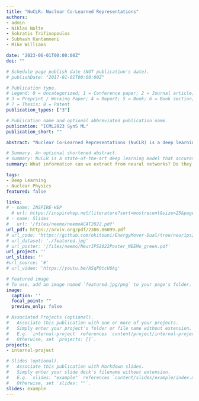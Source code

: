 ```yaml
---
title: "NuCLR: Nuclear Co-Learned Representations" 
authors:
- admin
- Niklas Nolte
- Sokratis Trifinopoulos
- Subhash Kantamneni
- Mike Williams

date: "2023-06-01T00:00:00Z"
doi: ""

# Schedule page publish date (NOT publication's date).
# publishDate: "2017-01-01T00:00:00Z"

# Publication type.
# Legend: 0 = Uncategorized; 1 = Conference paper; 2 = Journal article;
# 3 = Preprint / Working Paper; 4 = Report; 5 = Book; 6 = Book section;
# 7 = Thesis; 8 = Patent
publication_types: ["3"]

# Publication name and optional abbreviated publication name.
publication: "ICML2023 SynS ML"
publication_short: ""

abstract: "Nuclear Co-Learned Representations (NuCLR) is a deep learning model that predicts various nuclear observables, including binding and decay energies, and nuclear charge radii. The model is trained using a multi-task approach with shared representations and obtains state-of-the-art performance, achieving levels of precision that are crucial for understanding fundamental phenomena in nuclear (astro)physics. We also report an intriguing finding that the learned representation of NuCLR exhibits the prominent emergence of crucial aspects of the nuclear shell model, namely the shell structure, including the well-known magic numbers, and the Pauli Exclusion Principle. This suggests that the model is capable of capturing the underlying physical principles and that our approach has the potential to offer valuable insights into nuclear theory."

# Summary. An optional shortened abstract.
# summary: NuCLR is a state-of-the-art deep learning model that accurately predicts nuclear observables and reveals crucial aspects of the nuclear shell model, offering insights into nuclear theory and opening the doors to various applications in astrophysics.
summary: What information can we extract from neural networks? Do they tend to learn useful representations that can be interpreted by human experts? In this work, we investigate the learned representations of a model trained on nuclear physics data and show that it captures some of the underlying physical principles.

tags:
- Deep Learning 
- Nuclear Physics
featured: false

links:
# - name: INSPIRE-HEP
  # url: https://inspirehep.net/literature?sort=mostrecent&size=25&page=1&q=find%20eprint%202010.09745
# - name: Slides
#   url: '/files/neemo/neemoACAT2022.pdf' 
url_pdf: https://arxiv.org/pdf/2306.06099.pdf
# url_code: 'https://github.com/okitouni/EnergyMover-Dual/tree/neurips2022'
# url_dataset: './featured.jpg'
# url_poster: '/files/neemo/NeurIPS2022Poster_NEEMo_green.pdf'
url_project: ''
url_slides: ''
#url_source: '#'
# url_video: 'https://youtu.be/ASqP0tcU6Ag'

# Featured image
# To use, add an image named `featured.jpg/png` to your page's folder. 
image:
  caption: ''
  focal_point: ""
  preview_only: false

# Associated Projects (optional).
#   Associate this publication with one or more of your projects.
#   Simply enter your project's folder or file name without extension.
#   E.g. `internal-project` references `content/project/internal-project/index.md`.
#   Otherwise, set `projects: []`.
projects:
- internal-project

# Slides (optional).
#   Associate this publication with Markdown slides.
#   Simply enter your slide deck's filename without extension.
#   E.g. `slides: "example"` references `content/slides/example/index.md`.
#   Otherwise, set `slides: ""`.
slides: example
---
```

<!--
{{% alert note %}}
Click the *Slides* button above to demo Academic's Markdown slides feature.
{{% /alert %}}

Supplementary notes can be added here, including [code and math](https://sourcethemes.com/academic/docs/writing-markdown-latex/).
-->
